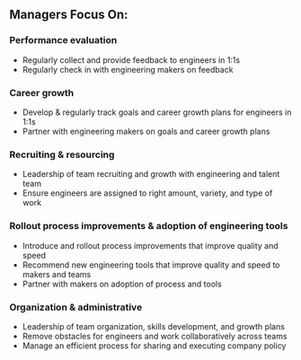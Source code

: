 Managers Focus On:
--------

### Performance evaluation
* Regularly collect and provide feedback to engineers in 1:1s
* Regularly check in with engineering makers on feedback

### Career growth
* Develop & regularly track goals and career growth plans for engineers in 1:1s
* Partner with engineering makers on goals and career growth plans

### Recruiting & resourcing
* Leadership of team recruiting and growth with engineering and talent team
* Ensure engineers are assigned to right amount, variety, and type of work


### Rollout process improvements & adoption of engineering tools
* Introduce and rollout process improvements that improve quality and speed
* Recommend new engineering tools that improve quality and speed to makers and teams
* Partner with makers on adoption of process and tools


### Organization & administrative
* Leadership of team organization, skills development, and growth plans
* Remove obstacles for engineers and work collaboratively across teams
* Manage an efficient process for sharing and executing company policy